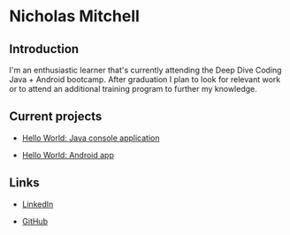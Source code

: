 # Nicholas Mitchell

## Introduction

  I'm an enthusiastic learner that's currently attending the Deep Dive Coding
  Java + Android bootcamp. After graduation I plan to look for
  relevant work or to attend an additional training program to further my
  knowledge.  

## Current projects

* [Hello World: Java console application](https://github.com/nmitchell313/Hello-world-java)

* [Hello World: Android app](https://github.com/nmitchell313/hello-world-android)

## Links

* [LinkedIn](linkedin.com/in/nicholas-mitchell-56b129220)

* [GitHub](https://github.com/nmitchell313)
